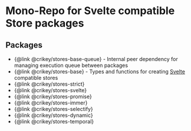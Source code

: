 # Mono-Repo for Svelte compatible Store packages

## Packages

* {@link @crikey/stores-base-queue} - Internal peer dependency for managing execution queue between packages 
* {@link @crikey/stores-base} - Types and functions for creating [Svelte](https://svelte.dev/) compatible stores
* {@link @crikey/stores-strict}
* {@link @crikey/stores-svelte}
* {@link @crikey/stores-promise}
* {@link @crikey/stores-immer}
* {@link @crikey/stores-selectify}
* {@link @crikey/stores-dynamic}
* {@link @crikey/stores-temporal}

